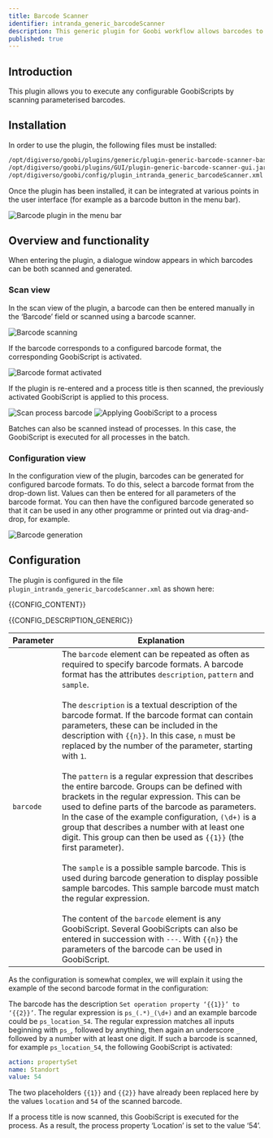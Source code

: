 ```yaml
---
title: Barcode Scanner
identifier: intranda_generic_barcodeScanner
description: This generic plugin for Goobi workflow allows barcodes to be scanned and configurable GoobiScripts to be executed.
published: true
---
```


## Introduction
This plugin allows you to execute any configurable GoobiScripts by scanning parameterised barcodes. 


## Installation
In order to use the plugin, the following files must be installed:

```bash
/opt/digiverso/goobi/plugins/generic/plugin-generic-barcode-scanner-base.jar
/opt/digiverso/goobi/plugins/GUI/plugin-generic-barcode-scanner-gui.jar
/opt/digiverso/goobi/config/plugin_intranda_generic_barcodeScanner.xml
```

Once the plugin has been installed, it can be integrated at various points in the user interface (for example as a barcode button in the menu bar).

![Barcode plugin in the menu bar](screen_01_en.png)


## Overview and functionality
When entering the plugin, a dialogue window appears in which barcodes can be both scanned and generated.

### Scan view
In the scan view of the plugin, a barcode can then be entered manually in the ‘Barcode’ field or scanned using a barcode scanner.

![Barcode scanning](screen_02_en.png)

If the barcode corresponds to a configured barcode format, the corresponding GoobiScript is activated.

![Barcode format activated](screen_03_en.png)

If the plugin is re-entered and a process title is then scanned, the previously activated GoobiScript is applied to this process.

![Scan process barcode](screen_04_en.png)
![Applying GoobiScript to a process](screen_05_en.png)

Batches can also be scanned instead of processes. In this case, the GoobiScript is executed for all processes in the batch.

### Configuration view
In the configuration view of the plugin, barcodes can be generated for configured barcode formats. To do this, select a barcode format
from the drop-down list. Values can then be entered for all parameters of the barcode format. You can then have the configured barcode generated so that it can be used in any other programme or printed out via drag-and-drop, for example.

![Barcode generation](screen_06_en.png)


## Configuration
The plugin is configured in the file `plugin_intranda_generic_barcodeScanner.xml` as shown here:

{{CONFIG_CONTENT}}

{{CONFIG_DESCRIPTION_GENERIC}}

Parameter               | Explanation
------------------------|------------------------------------
`barcode`               | The `barcode` element can be repeated as often as required to specify barcode formats. A barcode format has the attributes `description`, `pattern` and `sample`. <br /><br />The `description` is a textual description of the barcode format. If the barcode format can contain parameters, these can be included in the description with `{{n}}`. In this case, `n` must be replaced by the number of the parameter, starting with `1`.<br /><br />The `pattern` is a regular expression that describes the entire barcode. Groups can be defined with brackets in the regular expression. This can be used to define parts of the barcode as parameters. In the case of the example configuration, `(\d+)` is a group that describes a number with at least one digit. This group can then be used as `{{1}}` (the first parameter).<br /><br />The `sample` is a possible sample barcode. This is used during barcode generation to display possible sample barcodes. This sample barcode must match the regular expression.<br /><br />The content of the `barcode` element is any GoobiScript. Several GoobiScripts can also be entered in succession with `---`. With `{{n}}` the parameters of the barcode can be used in GoobiScript.

As the configuration is somewhat complex, we will explain it using the example of the second barcode format in the configuration:

The barcode has the description `Set operation property ‘{{1}}’ to ‘{{2}}’`. The regular expression is `ps_(.*)_(\d+)` and an example barcode could be `ps_location_54`.
The regular expression matches all inputs beginning with `ps_`, followed by anything, then again an underscore `_` followed by a number with at least one digit.
If such a barcode is scanned, for example `ps_location_54`, the following GoobiScript is activated:
```yaml
action: propertySet
name: Standort
value: 54
```
The two placeholders `{{1}}` and `{{2}}` have already been replaced here by the values `location` and `54` of the scanned barcode.

If a process title is now scanned, this GoobiScript is executed for the process. As a result, the process property ‘Location’ is set to the value ‘54’.